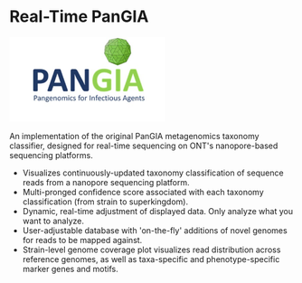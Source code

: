 # Real-Time PanGIA 
  <img src="PanGIA_logo.jpg" height=150 >

An implementation of the original PanGIA metagenomics taxonomy classifier, designed for real-time sequencing on ONT's nanopore-based sequencing platforms.

* Visualizes continuously-updated taxonomy classification of sequence reads from a nanopore sequencing platform.
* Multi-pronged confidence score associated with each taxonomy classification (from strain to superkingdom).
* Dynamic, real-time adjustment of displayed data. Only analyze what you want to analyze. 
* User-adjustable database with 'on-the-fly' additions of novel genomes for reads to be mapped against.
* Strain-level genome coverage plot visualizes read distribution across reference genomes, as well as taxa-specific and phenotype-specific marker genes and motifs.

